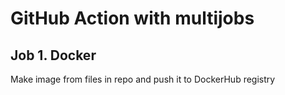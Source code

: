 # GitHub Action with multijobs

## Job 1. Docker

Make image from files in repo and push it to DockerHub registry
